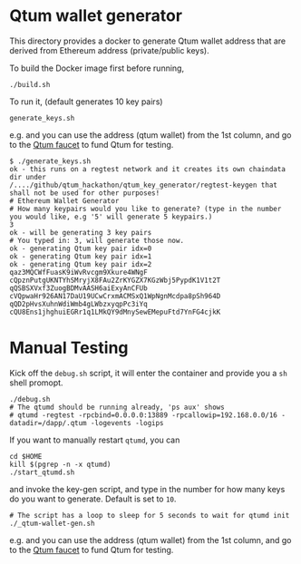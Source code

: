 # Qtum wallet generator
This directory provides a docker to generate Qtum wallet address
that are derived from Ethereum address (private/public keys).

To build the Docker image first before running,
```
./build.sh
```

To run it, (default generates 10 key pairs)
```
generate_keys.sh
```

e.g. and you can use the address (qtum wallet) from the 1st column, and 
go to the [Qtum faucet](http://testnet-faucet.qtum.info/#!/) to fund Qtum for testing.
```
$ ./generate_keys.sh 
ok - this runs on a regtest network and it creates its own chaindata dir under
/..../github/qtum_hackathon/qtum_key_generator/regtest-keygen that shall not be used for other purposes!
# Ethereum Wallet Generator
# How many keypairs would you like to generate? (type in the number you would like, e.g '5' will generate 5 keypairs.)
3
ok - will be generating 3 key pairs
# You typed in: 3, will generate those now.
ok - generating Qtum key pair idx=0
ok - generating Qtum key pair idx=1
ok - generating Qtum key pair idx=2
qaz3MQCWfFuasK9iWvRvcgm9Xkure4WNgF	cQpznPutgUKNTYhSMryjX8FAu2ZrKYGZX7KGzWbj5PypdK1V1t2T
qQSBSXVxf3ZuogBDMvAASH6aiExyAnCFUb	cVQpwaHr926AN17DaU19UCwCrxmACMSxQ1WpNgnMcdpa8pSh964D
qQD2pHvsXuhnWdiWmb4gLWbzxyqpPc3iYq	cQU8Ens1jhghuiEGRr1q1LMkQY9dMnySewEMepuFtd7YnFG4cjkK
```

# Manual Testing
Kick off the `debug.sh` script, it will enter the container and provide you
a `sh` shell promopt.
```
./debug.sh
# The qtumd should be running already, 'ps aux' shows
# qtumd -regtest -rpcbind=0.0.0.0:13889 -rpcallowip=192.168.0.0/16 -datadir=/dapp/.qtum -logevents -logips
```

If you want to manually restart `qtumd`, you can
```
cd $HOME
kill $(pgrep -n -x qtumd)
./start_qtumd.sh
```

and invoke the key-gen script, and type in the number for how many keys do
you want to generate. Default is set to `10`.
```
# The script has a loop to sleep for 5 seconds to wait for qtumd init
./_qtum-wallet-gen.sh
```

e.g. and you can use the address (qtum wallet) from the 1st column, and 
go to the [Qtum faucet](http://testnet-faucet.qtum.info/#!/) to fund Qtum for testing.
